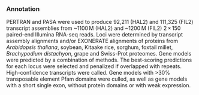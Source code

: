 ### Annotation

PERTRAN and PASA were used to produce 92,211 (HAL2) and 111,325 (FIL2)
transcript assemblies from \~1100 M (HAL2) and \~1200 M (FIL2) 2 × 150
paired-end Illumina RNA-seq reads. Loci were determined by transcript
assembly alignments and/or EXONERATE alignments of proteins from
*Arabidopsis thaliana*, soybean, Kitaake rice, sorghum, foxtail millet,
*Brachypodium distachyon*, grape and Swiss-Prot proteomes. Gene models
were predicted by a combination of methods. The best-scoring predictions
for each locus were selected and penalized if overlapped with repeats.
High-confidence transcripts were called. Gene models with \>30%
transposable element Pfam domains were culled, as well as gene models
with a short single exon, without protein domains or with weak
expression.
